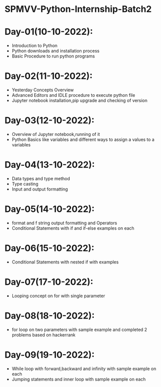 # SPMVV-Python-Internship-Batch2

# Day-01(10-10-2022):
  - Introduction to Python
  - Python downloads and installation process
  - Basic Procedure to run python programs

# Day-02(11-10-2022):
  - Yesterday Concepts Overview
  - Advanced Editors and IDLE procedure to execute python file
  - Jupyter notebook installation,pip upgrade and checking of version

# Day-03(12-10-2022):
  - Overview of Jupyter notebook,running of it
  - Python Basics like variables and different ways to assign a values to a variables

# Day-04(13-10-2022):
  - Data types and type method
  - Type casting
  - Input and output formatting

# Day-05(14-10-2022):
  - format and f string output formatting and Operators
  - Conditional Statements with if and if-else examples on each

# Day-06(15-10-2022):
  - Conditional Statements with nested if with examples

# Day-07(17-10-2022):
  - Looping concept on for with single parameter 

# Day-08(18-10-2022):
  - for loop on two parameters with sample example and completed 2 problems based on hackerrank 

# Day-09(19-10-2022):
  - While loop with forward,backward and infinity with sample example on each
  - Jumping statements and inner loop with sample example on each
